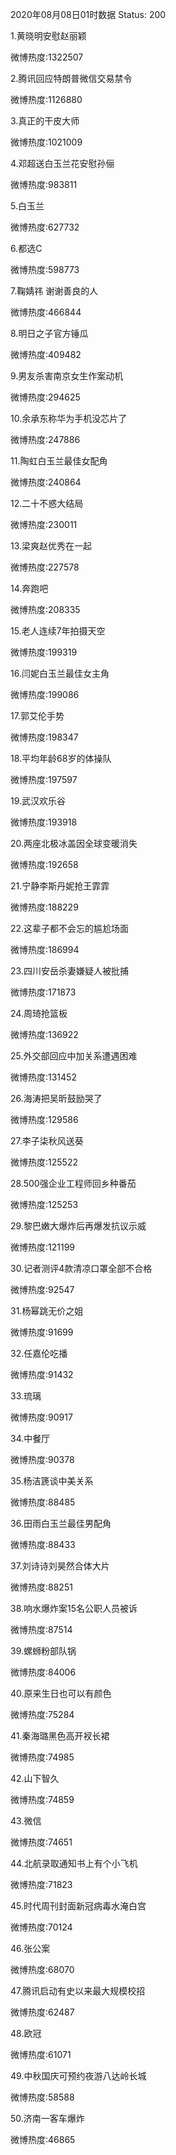 2020年08月08日01时数据
Status: 200

1.黄晓明安慰赵丽颖

微博热度:1322507

2.腾讯回应特朗普微信交易禁令

微博热度:1126880

3.真正的干皮大师

微博热度:1021009

4.邓超送白玉兰花安慰孙俪

微博热度:983811

5.白玉兰

微博热度:627732

6.都选C

微博热度:598773

7.鞠婧祎 谢谢善良的人

微博热度:466844

8.明日之子官方锤瓜

微博热度:409482

9.男友杀害南京女生作案动机

微博热度:294625

10.余承东称华为手机没芯片了

微博热度:247886

11.陶虹白玉兰最佳女配角

微博热度:240864

12.二十不惑大结局

微博热度:230011

13.梁爽赵优秀在一起

微博热度:227578

14.奔跑吧

微博热度:208335

15.老人连续7年拍摄天空

微博热度:199319

16.闫妮白玉兰最佳女主角

微博热度:199086

17.郭艾伦手势

微博热度:198347

18.平均年龄68岁的体操队

微博热度:197597

19.武汉欢乐谷

微博热度:193918

20.两座北极冰盖因全球变暖消失

微博热度:192658

21.宁静李斯丹妮抢王霏霏

微博热度:188229

22.这辈子都不会忘的尴尬场面

微博热度:186994

23.四川安岳杀妻嫌疑人被批捕

微博热度:171873

24.周琦抢篮板

微博热度:136922

25.外交部回应中加关系遭遇困难

微博热度:131452

26.海涛把吴昕鼓励哭了

微博热度:129586

27.李子柒秋风送葵

微博热度:125522

28.500强企业工程师回乡种番茄

微博热度:125253

29.黎巴嫩大爆炸后再爆发抗议示威

微博热度:121199

30.记者测评4款清凉口罩全部不合格

微博热度:92547

31.杨幂跳无价之姐

微博热度:91699

32.任嘉伦吃播

微博热度:91432

33.琉璃

微博热度:90917

34.中餐厅

微博热度:90378

35.杨洁篪谈中美关系

微博热度:88485

36.田雨白玉兰最佳男配角

微博热度:88433

37.刘诗诗刘昊然合体大片

微博热度:88251

38.响水爆炸案15名公职人员被诉

微博热度:87514

39.螺蛳粉部队锅

微博热度:84006

40.原来生日也可以有颜色

微博热度:75284

41.秦海璐黑色高开衩长裙

微博热度:74985

42.山下智久

微博热度:74859

43.微信

微博热度:74651

44.北航录取通知书上有个小飞机

微博热度:71823

45.时代周刊封面新冠病毒水淹白宫

微博热度:70124

46.张公案

微博热度:68070

47.腾讯启动有史以来最大规模校招

微博热度:62487

48.欧冠

微博热度:61071

49.中秋国庆可预约夜游八达岭长城

微博热度:58588

50.济南一客车爆炸

微博热度:46865

